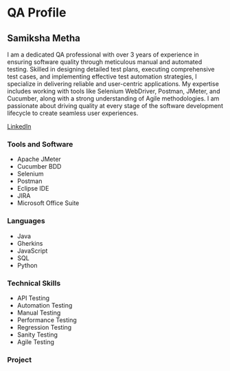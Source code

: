 # QA Profile 
## Samiksha Metha 

I am a dedicated QA professional with over 3 years of experience in ensuring software quality through meticulous manual and automated testing.
Skilled in designing detailed test plans, executing comprehensive test cases, and implementing effective test automation strategies, I specialize in delivering reliable and user-centric applications. My expertise includes working with tools like Selenium WebDriver, Postman, JMeter, and Cucumber, along with a strong understanding of Agile methodologies. I am passionate about driving quality at every stage of the software development lifecycle to create seamless user experiences.

[LinkedIn](www.linkedin.com/in/samiksha-metha)

### Tools and Software
* Apache JMeter
* Cucumber BDD
* Selenium
* Postman
* Eclipse IDE
* JIRA
* Microsoft Office Suite


### Languages
* Java
* Gherkins
* JavaScript
* SQL
* Python

### Technical Skills
* API Testing
* Automation Testing
* Manual Testing
* Performance Testing
* Regression Testing
* Sanity Testing
* Agile Testing

### Project 


